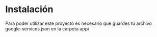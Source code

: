 # Instalación
Para poder utilizar este proyecto es necesario que guardes tu archivo google-services.json en la carpeta app/

